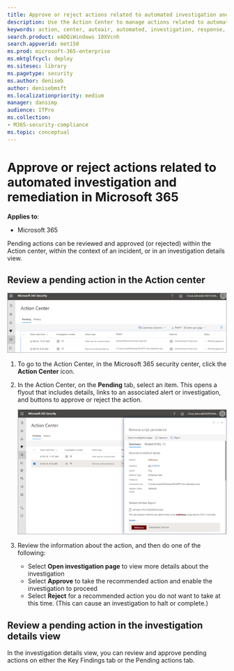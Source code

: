 ```yaml
---
title: Approve or reject actions related to automated investigation and remediation in Microsoft 365 
description: Use the Action Center to manage actions related to automated investigation and response
keywords: action, center, autoair, automated, investigation, response, remediation
search.product: eADQiWindows 10XVcnh
search.appverid: met150
ms.prod: microsoft-365-enterprise
ms.mktglfcycl: deploy
ms.sitesec: library
ms.pagetype: security
ms.author: deniseb
author: denisebmsft
ms.localizationpriority: medium
manager: dansimp
audience: ITPro
ms.collection: 
- M365-security-compliance 
ms.topic: conceptual
---
```


# Approve or reject actions related to automated investigation and remediation in Microsoft 365

**Applies to**:
- Microsoft 365

Pending actions can be reviewed and approved (or rejected) within the Action center, within the context of an incident, or in an investigation details view.

## Review a pending action in the Action center

![Action Center](../images/air-actioncenter.png)

1. To go to the Action Center, in the Microsoft 365 security center, click the **Action Center** icon.

2. In the Action Center, on the **Pending** tab, select an item. This opens a flyout that includes details, links to an associated alert or investigation, and buttons to approve or reject the action.

    ![Approve or reject an action](../images/air-actioncenter-itemselected.png)

3. Review the information about the action, and then do one of the following:
    - Select **Open investigation page** to view more details about the investigation
    - Select **Approve** to take the recommended action and enable the investigation to proceed
    - Select **Reject** for a recommended action you do not want to take at this time. (This can cause an investigation to halt or complete.)

## Review a pending action in the investigation details view

In the investigation details view, you can review and approve pending actions on either the Key Findings tab or the Pending actions tab.